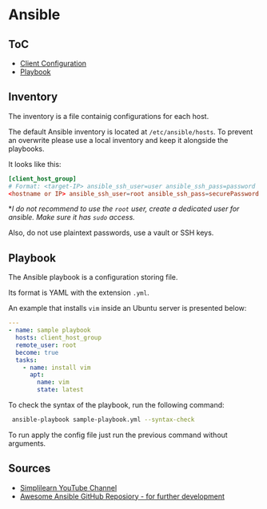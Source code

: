 # Ansible

## ToC

* [Client Configuration](#client-configuration)
* [Playbook](#playbook)

## Inventory

The inventory is a file containig configurations for each host.

The default Ansible inventory is located at `/etc/ansible/hosts`. To prevent an overwrite please use a local inventory and keep it alongside the playbooks.

It looks like this:

```conf
[client_host_group]
# Format: <target-IP> ansible_ssh_user=user ansible_ssh_pass=password
<hostname or IP> ansible_ssh_user=root ansible_ssh_pass=securePassword
```

**I do not recommend to use the `root` user, create a dedicated user for ansible. Make sure it has `sudo` access.*

Also, do not use plaintext passwords, use a vault or SSH keys.

## Playbook

The Ansible playbook is a configuration storing file.

Its format is YAML with the extension ```.yml```.

An example that installs ```vim``` inside an Ubuntu server is presented below:

```yaml
---
- name: sample playbook
  hosts: client_host_group
  remote_user: root
  become: true
  tasks:
    - name: install vim
      apt:
        name: vim
        state: latest
```

To check the syntax of the playbook, run the following command:

```bash
 ansible-playbook sample-playbook.yml --syntax-check
```

To run apply the config file just run the previous command without arguments.

## Sources

* [Simplilearn YouTube Channel](https://www.youtube.com/watch?v=EcnqJbxBcM0)
* [Awesome Ansible GitHub Reposiory - for further development](https://github.com/KeyboardInterrupt/awesome-ansible)
